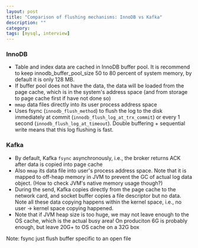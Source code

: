 ```yaml
---
layout: post
title: "Comparison of flushing mechanisms: InnoDB vs Kafka"
description: ""
category: 
tags: [mysql, interview]
---
```


### InnoDB
* Table and index data are cached in InnoDB buffer pool. It is recommend to keep innodb_buffer_pool_size 50 to 80 percent of system memory, by default it is only 128 MB.
* If buffer pool does not have the data, the data will be loaded from the page cache, which is in the system's address space (and from storage to page cache first if have not done so)
* `mmap` data files directly into its user process address space
* Uses fsync (`innodb_flush_method`) to flush the log to the disk immediately at commit (`innodb_flush_log_at_trx_commit`) or every 1 second (`innodb_flush_log_at_timeout`). Double buffering + sequential write means that this log flushing is fast. 


### Kafka
* By default, Kafka `fsync` asynchronously, i.e., the broker returns ACK after data is copied into page cache
* Also `mmap` its data file into user's process address space. Note that it is mapped to off-heap memory in JVM to prevent the  GC of actual log data object. (How to check JVM's native memory usage though?)
* During the send, Kafka copies directly from the page cache to the network card, and socket buffer copies a file descriptor but no data. Note all these data copying happens within the kernel space, i.e., no user -> kernel space copying happened.
* Note that if JVM heap size is too huge, we may not leave enough to the OS cache, which is the actual busy area! On produciton 6G is probably enough, but leave 20G+ to OS cache on a 32G box


Note: fsync just flush buffer specific to an open file
